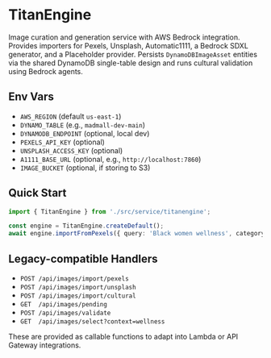 # TitanEngine

Image curation and generation service with AWS Bedrock integration. Provides importers for Pexels, Unsplash, Automatic1111, a Bedrock SDXL generator, and a Placeholder provider. Persists `DynamoDBImageAsset` entities via the shared DynamoDB single-table design and runs cultural validation using Bedrock agents.

## Env Vars

- `AWS_REGION` (default `us-east-1`)
- `DYNAMO_TABLE` (e.g., `madmall-dev-main`)
- `DYNAMODB_ENDPOINT` (optional, local dev)
- `PEXELS_API_KEY` (optional)
- `UNSPLASH_ACCESS_KEY` (optional)
- `A1111_BASE_URL` (optional, e.g., `http://localhost:7860`)
- `IMAGE_BUCKET` (optional, if storing to S3)

## Quick Start

```ts
import { TitanEngine } from './src/service/titanengine';

const engine = TitanEngine.createDefault();
await engine.importFromPexels({ query: 'Black women wellness', category: 'wellness', count: 5 });
```

## Legacy-compatible Handlers

- `POST /api/images/import/pexels`
- `POST /api/images/import/unsplash`
- `POST /api/images/import/cultural`
- `GET  /api/images/pending`
- `POST /api/images/validate`
- `GET  /api/images/select?context=wellness`

These are provided as callable functions to adapt into Lambda or API Gateway integrations.